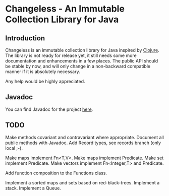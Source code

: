 Changeless - An Immutable Collection Library for Java
=====================================================

Introduction
------------

Changeless is an immutable collection library for Java inspired by 
[Clojure](http://www.clojure.org/ "Clojure"). The library is not ready for 
release yet, it still needs some more documentation and enhancements in a few 
places. The public API should be stable by now, and will only change in a 
non-backward compatible manner if it is absolutely necessary. 

Any help would be highly appreciated. 

Javadoc
-------
You can find Javadoc for the project [here](http://sunesimonsen.github.com/changeless/ "Javadoc"). 

TODO
----

Make methods covariant and contravariant where appropriate.
Document all public methods with Javadoc.
Add Record types, see records branch (only local ;-).

Make maps implement Fn<T,V>.
Make maps implement Predicate<T>.
Make set implement Predicate<T>.
Make vectors implement Fn<Integer,T> and Predicate<Integer>.

Add function composition to the Functions class.

Implement a sorted maps and sets based on red-black-trees.
Implement a stack.
Implement a Queue.

